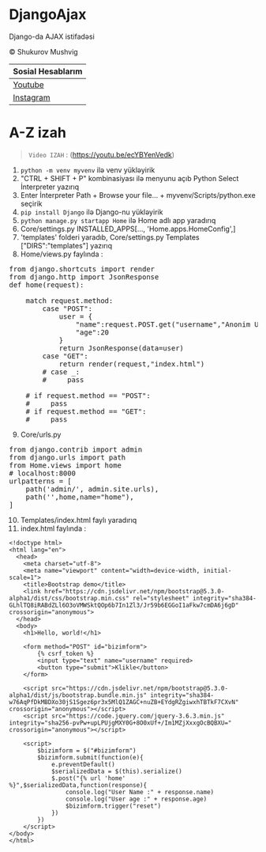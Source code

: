 # DjangoAjax
Django-da AJAX istifadəsi


&copy;  Shukurov Mushvig


| Sosial Hesablarım |
|-------------------|
|[Youtube](https://www.youtube.com/@mushvigsh)|
|[Instagram](https://www.instagram.com/mushvigsh)|


# A-Z izah

> `Video IZAH` : (https://youtu.be/ecYBYenVedk)

1. `python -m venv myvenv` ilə venv yükləyirik
2. "CTRL + SHIFT + P" kombinasiyası ilə menyunu açıb Python Select İnterpreter yazırıq
3. Enter İnterpreter Path + Browse your file... + myvenv/Scripts/python.exe seçirik
4. `pip install Django` ilə Django-nu yükləyirik
5. `python manage.py startapp Home` ilə Home adlı app yaradırıq
6. Core/settings.py INSTALLED_APPS[..., 'Home.apps.HomeConfig',] 
7. 'templates' folderi yaradıb, Core/settings.py Templates ["DIRS":"templates"] yazırıq
8. Home/views.py faylında :
<pre>
from django.shortcuts import render
from django.http import JsonResponse
def home(request):
    
    match request.method:
        case "POST":
            user = {
                "name":request.POST.get("username","Anonim User"),
                "age":20
            }
            return JsonResponse(data=user)
        case "GET":
            return render(request,"index.html")
        # case _:
        #     pass

    # if request.method == "POST":
    #     pass 
    # if request.method == "GET":
    #     pass
</pre>

9. Core/urls.py 
<pre>
from django.contrib import admin
from django.urls import path
from Home.views import home
# localhost:8000
urlpatterns = [
    path('admin/', admin.site.urls),
    path('',home,name="home"),
]
</pre>


10. Templates/index.html faylı yaradırıq
11. index.html faylında :
```
<!doctype html>
<html lang="en">
  <head>
    <meta charset="utf-8">
    <meta name="viewport" content="width=device-width, initial-scale=1">
    <title>Bootstrap demo</title>
    <link href="https://cdn.jsdelivr.net/npm/bootstrap@5.3.0-alpha1/dist/css/bootstrap.min.css" rel="stylesheet" integrity="sha384-GLhlTQ8iRABdZLl6O3oVMWSktQOp6b7In1Zl3/Jr59b6EGGoI1aFkw7cmDA6j6gD" crossorigin="anonymous">
  </head>
  <body>
    <h1>Hello, world!</h1>

    <form method="POST" id="bizimform">
        {% csrf_token %}
        <input type="text" name="username" required>
        <button type="submit">Klikle</button>
    </form>

    <script src="https://cdn.jsdelivr.net/npm/bootstrap@5.3.0-alpha1/dist/js/bootstrap.bundle.min.js" integrity="sha384-w76AqPfDkMBDXo30jS1Sgez6pr3x5MlQ1ZAGC+nuZB+EYdgRZgiwxhTBTkF7CXvN" crossorigin="anonymous"></script>
    <script src="https://code.jquery.com/jquery-3.6.3.min.js" integrity="sha256-pvPw+upLPUjgMXY0G+8O0xUf+/Im1MZjXxxgOcBQBXU=" crossorigin="anonymous"></script>

    <script>
        $bizimform = $("#bizimform")
        $bizimform.submit(function(e){
            e.preventDefault()
            $serializedData = $(this).serialize()
            $.post("{% url 'home' %}",$serializedData,function(response){
                console.log("User Name :" + response.name)
                console.log("User age :" + response.age)
                $bizimform.trigger("reset")
            })
        })
    </script>
</body>
</html>
```